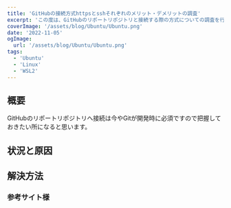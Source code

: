 ```yaml
---
title: 'GitHubの接続方式httpsとsshそれぞれのメリット・デメリットの調査'
excerpt: 'この度は、GitHubのリポートリポジトリと接続する際の方式についての調査を行います。'
coverImage: '/assets/blog/Ubuntu/Ubuntu.png'
date: '2022-11-05'
ogImage:
  url: '/assets/blog/Ubuntu/Ubuntu.png'
tags:
  - 'Ubuntu'
  - 'Linux'
  - 'WSL2'
---
```


## 概要

GitHubのリポートリポジトリへ接続は今やGitが開発時に必須ですので把握しておきたい所になると思います。  



## 状況と原因



## 解決方法



### 参考サイト様



